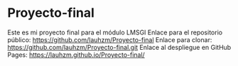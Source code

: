 # Proyecto-final
Este es mi proyecto final para el módulo LMSGI
Enlace para el repositorio público: https://github.com/lauhzm/Proyecto-final
Enlace para clonar: https://github.com/lauhzm/Proyecto-final.git
Enlace al despliegue en GitHub Pages: https://lauhzm.github.io/Proyecto-final/